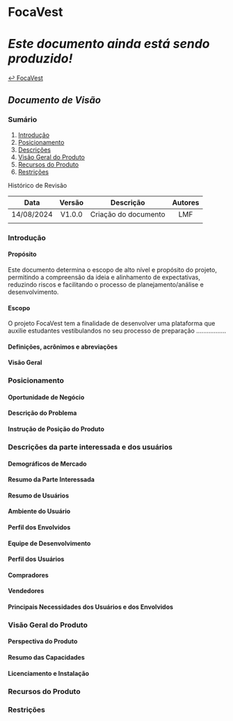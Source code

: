 # FocaVest

# _Este documento ainda está sendo produzido!_

[↩ FocaVest](https://leowbk77.github.io/FocaVest/)

## _Documento de Visão_
### Sumário
1. [Introdução](#introdução)
2. [Posicionamento](#posicionamento)
3. [Descrições](#descrições-da-parte-interessada-e-dos-usuários)
4. [Visão Geral do Produto](#visão-geral-do-produto)
5. [Recursos do Produto](#recursos-do-produto)
6. [Restrições](#restrições)

Histórico de Revisão

|Data|Versão|Descrição|Autores|
|:---:|:---:|:---:|:---:|
|14/08/2024|V1.0.0|Criação do documento|LMF|
| | | | |

### Introdução
#### Propósito
Este documento determina o escopo de alto nível e propósito do projeto, permitindo a compreensão da ideia e alinhamento de expectativas, reduzindo riscos e facilitando o processo de planejamento/análise e desenvolvimento.
#### Escopo
O projeto FocaVest tem a finalidade de desenvolver uma plataforma que auxilie estudantes vestibulandos no seu processo de preparação ................. 
#### Definições, acrônimos e abreviações
#### Visão Geral

### Posicionamento
#### Oportunidade de Negócio
#### Descrição do Problema
#### Instrução de Posição do Produto

### Descrições da parte interessada e dos usuários
#### Demográficos de Mercado
#### Resumo da Parte Interessada
#### Resumo de Usuários
#### Ambiente do Usuário
#### Perfil dos Envolvidos
#### Equipe de Desenvolvimento
#### Perfil dos Usuários
#### Compradores
#### Vendedores
#### Principais Necessidades dos Usuários e dos Envolvidos

### Visão Geral do Produto
#### Perspectiva do Produto
#### Resumo das Capacidades
#### Licenciamento e Instalação

### Recursos do Produto

### Restrições